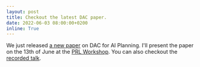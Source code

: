 ```yaml
---
layout: post
title: Checkout the latest DAC paper.
date: 2022-06-03 08:00:00+0200
inline: True
---
```


We just released [a new paper](https://andrebiedenkapp.github.io/assets/pdf/22-PRL-DAC4AIPlanning.pdf) on DAC for AI Planning.
I'll present the paper on the 13th of June at the [PRL Workshop](https://prl-theworkshop.github.io/prl2022-icaps/). You can also checkout the [recorded talk](https://youtu.be/RgyYaJIr4p8).
